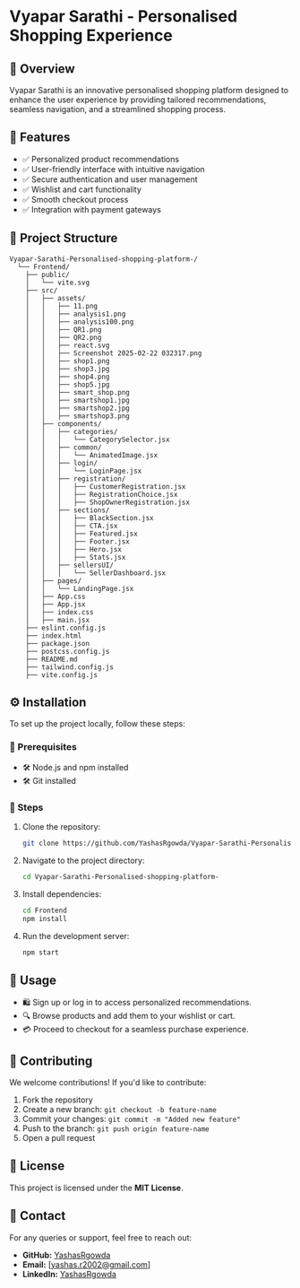 # Vyapar Sarathi - Personalised Shopping Experience

## 📌 Overview
Vyapar Sarathi is an innovative personalised shopping platform designed to enhance the user experience by providing tailored recommendations, seamless navigation, and a streamlined shopping process.

## 🚀 Features
- ✅ Personalized product recommendations
- ✅ User-friendly interface with intuitive navigation
- ✅ Secure authentication and user management
- ✅ Wishlist and cart functionality
- ✅ Smooth checkout process
- ✅ Integration with payment gateways

## 📂 Project Structure
```
Vyapar-Sarathi-Personalised-shopping-platform-/
  └── Frontend/
    ├── public/
    │   └── vite.svg
    ├── src/
    │   ├── assets/
    │   │   ├── 11.png
    │   │   ├── analysis1.png
    │   │   ├── analysis100.png
    │   │   ├── QR1.png
    │   │   ├── QR2.png
    │   │   ├── react.svg
    │   │   ├── Screenshot 2025-02-22 032317.png
    │   │   ├── shop1.png
    │   │   ├── shop3.jpg
    │   │   ├── shop4.png
    │   │   ├── shop5.jpg
    │   │   ├── smart_shop.png
    │   │   ├── smartshop1.jpg
    │   │   ├── smartshop2.jpg
    │   │   ├── smartshop3.png
    │   ├── components/
    │   │   ├── categories/
    │   │   │   └── CategorySelector.jsx
    │   │   ├── common/
    │   │   │   └── AnimatedImage.jsx
    │   │   ├── login/
    │   │   │   └── LoginPage.jsx
    │   │   ├── registration/
    │   │   │   ├── CustomerRegistration.jsx
    │   │   │   ├── RegistrationChoice.jsx
    │   │   │   ├── ShopOwnerRegistration.jsx
    │   │   ├── sections/
    │   │   │   ├── BlackSection.jsx
    │   │   │   ├── CTA.jsx
    │   │   │   ├── Featured.jsx
    │   │   │   ├── Footer.jsx
    │   │   │   ├── Hero.jsx
    │   │   │   ├── Stats.jsx
    │   │   ├── sellersUI/
    │   │   │   └── SellerDashboard.jsx
    │   ├── pages/
    │   │   └── LandingPage.jsx
    │   ├── App.css
    │   ├── App.jsx
    │   ├── index.css
    │   ├── main.jsx
    ├── eslint.config.js
    ├── index.html
    ├── package.json
    ├── postcss.config.js
    ├── README.md
    ├── tailwind.config.js
    ├── vite.config.js
```

## ⚙️ Installation
To set up the project locally, follow these steps:

### 🔹 Prerequisites
- 🛠️ Node.js and npm installed
- 🛠️ Git installed

### 🔹 Steps
1. Clone the repository:
   ```bash
   git clone https://github.com/YashasRgowda/Vyapar-Sarathi-Personalised-shopping-platform-.git
   ```
2. Navigate to the project directory:
   ```bash
   cd Vyapar-Sarathi-Personalised-shopping-platform-
   ```
3. Install dependencies:
   ```bash
   cd Frontend
   npm install
   ```
4. Run the development server:
   ```bash
   npm start
   ```

## 🎯 Usage
- 🛍️ Sign up or log in to access personalized recommendations.
- 🔍 Browse products and add them to your wishlist or cart.
- 💳 Proceed to checkout for a seamless purchase experience.

## 🤝 Contributing
We welcome contributions! If you'd like to contribute:
1. Fork the repository
2. Create a new branch: `git checkout -b feature-name`
3. Commit your changes: `git commit -m "Added new feature"`
4. Push to the branch: `git push origin feature-name`
5. Open a pull request

## 📜 License
This project is licensed under the **MIT License**.

## 📩 Contact
For any queries or support, feel free to reach out:
- **GitHub:** [YashasRgowda](https://github.com/YashasRgowda)
- **Email:** [yashas.r2002@gmail.com]
- **LinkedIn:** [YashasRgowda](https://www.linkedin.com/in/yashas-r-gowda/)


